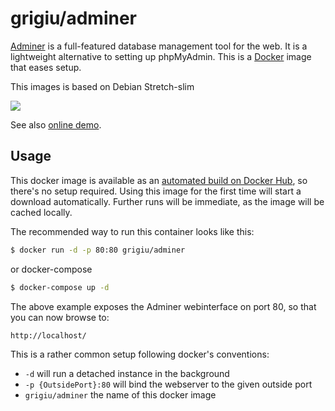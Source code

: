 # grigiu/adminer

[Adminer](https://www.adminer.org/) is a full-featured database management tool for the web. It is a lightweight alternative to setting up phpMyAdmin. This is a [Docker](https://www.docker.com/) image that eases setup.

This images is based on Debian Stretch-slim 

![](http://www.adminer.org/static/designs/hever/screenshot.png)

See also [online demo](http://adminer.sourceforge.net/adminer.php?username=).

## Usage

This docker image is available as an [automated build on Docker Hub](https://hub.docker.com/r/grigiu/adminer/), so there's no setup required. Using this image for the first time will start a download automatically. Further runs will be immediate, as the image will be cached locally.

The recommended way to run this container looks like this:

```bash
$ docker run -d -p 80:80 grigiu/adminer
```
or docker-compose
```bash
$ docker-compose up -d
```

The above example exposes the Adminer webinterface on port 80, so that you can now browse to:

```
http://localhost/
```

This is a rather common setup following docker's conventions:

* `-d` will run a detached instance in the background
* `-p {OutsidePort}:80` will bind the webserver to the given outside port
* `grigiu/adminer` the name of this docker image

